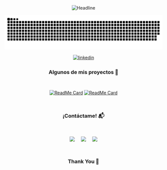 <div align="center">
  
  <img src="https://readme-typing-svg.herokuapp.com?color=%3498DB&size=32&center=true&vCenter=true&width=600&height=50&lines=¡Hola,+soy+Luisa!+%F0%9F%91%8B;Full+Stack+Developer;Diseñadora+Gráfica;Problem+Solver;Open-Source;Entusiasta" alt="Headline" />
  
  <img  src="https://github.com/1999AZZAR/1999AZZAR/blob/main/resources/img/grid-snake.svg"
       alt="snake" /></a>
       
  <a href="https://linkedin.com/in/luisa-giraldo/" target="_blank">
  <img src=https://img.shields.io/badge/linkedin-%2300acee.svg?color=3498DB&style=for-the- 
   badge&logo=linkedin&logoColor=white alt=linkedin style="margin-bottom: 5px;" />
  </a>
  <h3>Algunos de mis proyectos 👾</h3>
<Br>
  
[![ReadMe Card](https://github-readme-stats.vercel.app/api/pin/?username=fernandoiosono&repo=HENRYPF)](https://github.com/fernandoiosono/HENRYPF)
[![ReadMe Card](https://github-readme-stats.vercel.app/api/pin/?username=LuisaFGO&repo=PI-Videogames-main)](https://github.com/LuisaFGO/PI-Videogames-main)

<Br>
<h3 align="center"> ¡Contáctame! 📬</h3>
<Br>
<p align="center">
<a href="https://linkedin.com/in/luisa-giraldo/" target="blank"><img align="center" src="https://img.shields.io/badge/Luisa Giraldo-0077B5?style=for-the-badge&logo=linkedin&logoColor=white" /></a> &nbsp;&nbsp;&nbsp;  <a href="fgiraldo070@gmail.com" target="blank"><img align="center" src="https://img.shields.io/badge/fgiraldo070@gmail.com-D14836?style=for-the-badge&logo=gmail&logoColor=white" /></a>    &nbsp;&nbsp;&nbsp;       <a href="https://github.com/LuisaFGO" target="blank"><img align="center" src="https://img.shields.io/badge/LuisaFGO-100000?style=for-the-badge&logo=github&logoColor=white" /></a>
</p>
<Br>
<h3>Thank You 🌼 </h3>
<Br>
</div>

